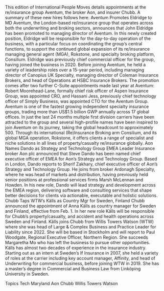 This edition of International People Moves details appointments at the re/insurance group Aventum, the broker Aon, and insurer Chubb.
A summary of these new hires follows here.
Aventum Promotes Eldridge to MD
Aventum, the London-based re/insurance group that operates across both the underwriting and broking sectors, announces that John Eldridge has been promoted to managing director of Aventum.
In this newly created position, Eldridge will be responsible for the day-to-day operation of the business, with a particular focus on coordinating the group’s central functions, to support the continued global expansion of its re/insurance managing general agent (MGA), Rokstone, and specialty broking platform, Consilium.
Eldridge was previously chief commercial officer for the group, having joined the business in 2020. Before joining Aventum, he held a variety of leadership roles over a 15-year period, including managing director of Canopius UK Specialty, managing director of Coleman Insurance Brokers, and head of Operations at HSBC Insurance Brokers.
The promotion comes after two further C-Suite appointments made last year at Aventum: Robert Moorehead-Lane, formally chief risk officer of Aspen Insurance Group, was appointed CRO, and Hassani Jess, previously chief technology officer of Simply Business, was appointed CTO for the Aventum Group.
Aventum is one of the fastest growing independent specialty insurance groups, trading more than US$1.5 billion GWP annually across 17 global offices. In just the last 24 months multiple first division carriers have been attracted to the group and several high-profile names have been inspired to join Aventum on its journey, taking the global headcount to approximately 500. Through its international (Re)Insurance Broking arm Consilium, and its global MGA operation, Rokstone, it offers clients a range of specialist and niche solutions in all lines of property/casualty re/insurance globally.
Aon Names Dando as Strategy and Technology Group EMEA Leader
Insurance broker Aon plc announced that Steve Dando has been named chief executive officer of EMEA for Aon’s Strategy and Technology Group.
Based in London, Dando reports to Sherif Zakhary, chief executive officer of Aon’s Strategy and Technology Group. He joins from broker Ardonagh Specialty, where he was head of markets and distribution, having previously held senior positions at professional services firms Marsh McLennan and Howden.
In his new role, Dando will lead strategy and development across the EMEA region, delivering software and consulting services that shape better decisions for clients via actionable, executable and holistic solutions.
Chubb Taps WTW’s Källs as Country Mgr for Sweden, Finland
Chubb announced the appointment of Anna Källs as country manager for Sweden and Finland, effective from Feb. 1. In her new role Källs will be responsible for Chubb’s property/casualty, and accident and health operations across Sweden and Finland.
Källs joins Chubb from Willis Towers Watson (WTW) where she was head of Large & Complex Business and Practice Leader for Liability since 2022. She will be based in Stockholm and will report to Paul Woodgate, Regional Executive Officer, Northern Region.
She succeeds Margaretha Mo who has left the business to pursue other opportunities.
Källs has almost two decades of experience in the insurance industry. Starting out as an intern at Sweden’s If Insurance in 2007, she held a variety of roles at the carrier including key account manager, Affinity, and head of Underwriting for commercial business, before joining WTW in 2019. She has a master’s degree in Commercial and Business Law from Linköping University in Sweden.

Topics
Tech
Maryland
Aon
Chubb
Willis Towers Watson
